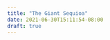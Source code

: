```yaml
---
title: "The Giant Sequioa"
date: 2021-06-30T15:11:54-08:00
draft: true
---
```



<add sequioa-related art>

